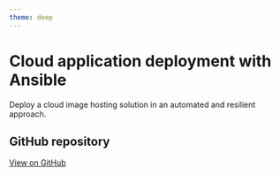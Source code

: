 ```yaml
---
theme: deep
---
```


# Cloud application deployment with Ansible

Deploy a cloud image hosting solution in an automated and resilient approach.

## GitHub repository

[View on GitHub](https://github.com/EthanAndreas/CloudAppDeployment)
